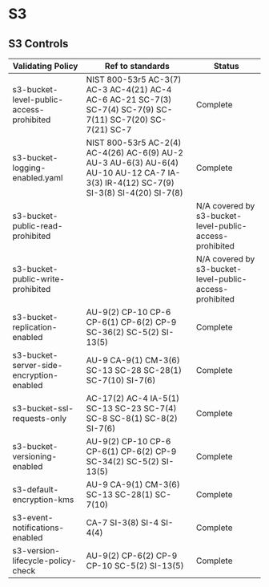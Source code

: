 # S3
## S3 Controls
|Validating Policy|Ref to standards|Status|
|----| ----| ----|
|s3-bucket-level-public-access-prohibited| NIST 800-53r5 AC-3(7) AC-3 AC-4(21) AC-4 AC-6 AC-21 SC-7(3) SC-7(4) SC-7(9) SC-7(11) SC-7(20) SC-7(21) SC-7| Complete |
|s3-bucket-logging-enabled.yaml| NIST 800-53r5 AC-2(4) AC-4(26) AC-6(9) AU-2 AU-3 AU-6(3) AU-6(4) AU-10 AU-12 CA-7 IA-3(3) IR-4(12) SC-7(9) SI-3(8) SI-4(20) SI-7(8)| Complete |
|s3-bucket-public-read-prohibited|| N/A covered by s3-bucket-level-public-access-prohibited|
|s3-bucket-public-write-prohibited| |N/A covered by s3-bucket-level-public-access-prohibited|
|s3-bucket-replication-enabled| AU-9(2) CP-10 CP-6 CP-6(1) CP-6(2) CP-9 SC-36(2) SC-5(2) SI-13(5)| Complete |
|s3-bucket-server-side-encryption-enabled| AU-9 CA-9(1) CM-3(6) SC-13 SC-28 SC-28(1) SC-7(10) SI-7(6)| Complete|
|s3-bucket-ssl-requests-only| AC-17(2) AC-4 IA-5(1) SC-13 SC-23 SC-7(4) SC-8 SC-8(1) SC-8(2) SI-7(6)| Complete |
|s3-bucket-versioning-enabled| AU-9(2) CP-10 CP-6 CP-6(1) CP-6(2) CP-9 SC-34(2) SC-5(2) SI-13(5)| Complete |
|s3-default-encryption-kms| AU-9 CA-9(1) CM-3(6) SC-13 SC-28(1) SC-7(10)| Complete |
|s3-event-notifications-enabled| CA-7 SI-3(8) SI-4 SI-4(4)| Complete |
|s3-version-lifecycle-policy-check| AU-9(2) CP-6(2) CP-9 CP-10 SC-5(2) SI-13(5)| Complete |




